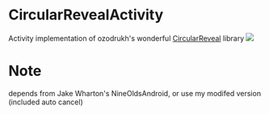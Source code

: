 CircularRevealActivity
======================
Activity implementation of ozodrukh's wonderful <a href="http://www.youtube.com/watch?feature=player_embedded&v=_vVpwzYb4Dg
" target="_blank">CircularReveal<a/> library
<img src="http://i.imgur.com/JrUkWYe.gif" />

Note
====
depends from Jake Wharton's NineOldsAndroid, or use my modifed version (included auto cancel)
